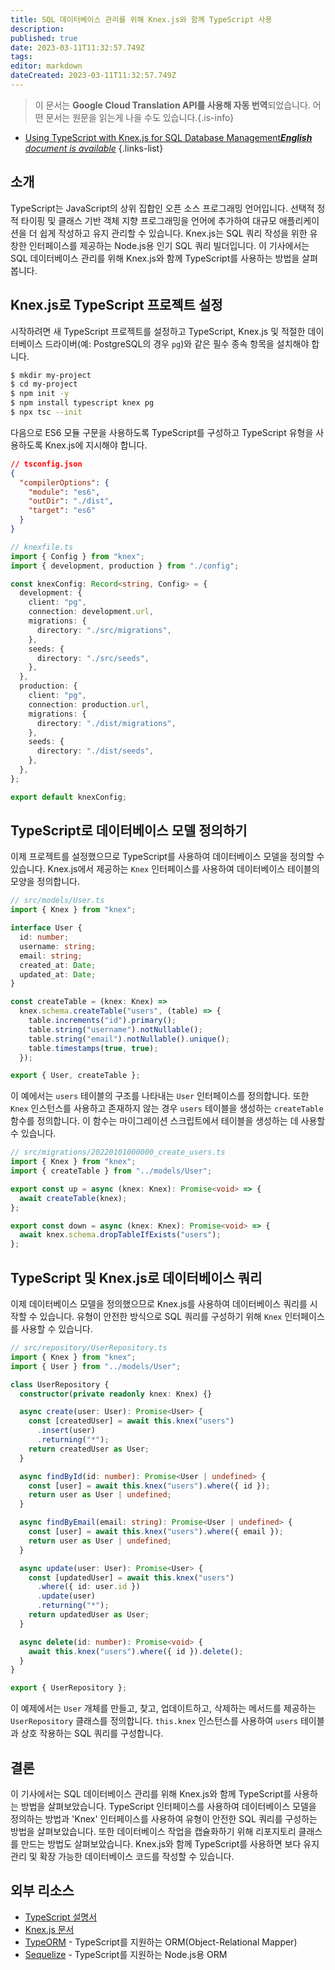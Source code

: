 ```yaml
---
title: SQL 데이터베이스 관리를 위해 Knex.js와 함께 TypeScript 사용
description: 
published: true
date: 2023-03-11T11:32:57.749Z
tags: 
editor: markdown
dateCreated: 2023-03-11T11:32:57.749Z
---
```


> 이 문서는 **Google Cloud Translation API를 사용해 자동 번역**되었습니다.
어떤 문서는 원문을 읽는게 나을 수도 있습니다.{.is-info}



- [Using TypeScript with Knex.js for SQL Database Management***English** document is available*](/en/Knowledge-base/TypeScript/using-typescript-with-knex-js-for-sql-database-management)
{.links-list}

## 소개

TypeScript는 JavaScript의 상위 집합인 오픈 소스 프로그래밍 언어입니다. 선택적 정적 타이핑 및 클래스 기반 객체 지향 프로그래밍을 언어에 추가하여 대규모 애플리케이션을 더 쉽게 작성하고 유지 관리할 수 있습니다. Knex.js는 SQL 쿼리 작성을 위한 유창한 인터페이스를 제공하는 Node.js용 인기 SQL 쿼리 빌더입니다. 이 기사에서는 SQL 데이터베이스 관리를 위해 Knex.js와 함께 TypeScript를 사용하는 방법을 살펴봅니다.

## Knex.js로 TypeScript 프로젝트 설정

시작하려면 새 TypeScript 프로젝트를 설정하고 TypeScript, Knex.js 및 적절한 데이터베이스 드라이버(예: PostgreSQL의 경우 `pg`)와 같은 필수 종속 항목을 설치해야 합니다.

```bash
$ mkdir my-project
$ cd my-project
$ npm init -y
$ npm install typescript knex pg
$ npx tsc --init
```

다음으로 ES6 모듈 구문을 사용하도록 TypeScript를 구성하고 TypeScript 유형을 사용하도록 Knex.js에 지시해야 합니다.

```json
// tsconfig.json
{
  "compilerOptions": {
    "module": "es6",
    "outDir": "./dist",
    "target": "es6"
  }
}
```

```typescript
// knexfile.ts
import { Config } from "knex";
import { development, production } from "./config";

const knexConfig: Record<string, Config> = {
  development: {
    client: "pg",
    connection: development.url,
    migrations: {
      directory: "./src/migrations",
    },
    seeds: {
      directory: "./src/seeds",
    },
  },
  production: {
    client: "pg",
    connection: production.url,
    migrations: {
      directory: "./dist/migrations",
    },
    seeds: {
      directory: "./dist/seeds",
    },
  },
};

export default knexConfig;
```

## TypeScript로 데이터베이스 모델 정의하기

이제 프로젝트를 설정했으므로 TypeScript를 사용하여 데이터베이스 모델을 정의할 수 있습니다. Knex.js에서 제공하는 `Knex` 인터페이스를 사용하여 데이터베이스 테이블의 모양을 정의합니다.

```typescript
// src/models/User.ts
import { Knex } from "knex";

interface User {
  id: number;
  username: string;
  email: string;
  created_at: Date;
  updated_at: Date;
}

const createTable = (knex: Knex) =>
  knex.schema.createTable("users", (table) => {
    table.increments("id").primary();
    table.string("username").notNullable();
    table.string("email").notNullable().unique();
    table.timestamps(true, true);
  });

export { User, createTable };
```

이 예에서는 `users` 테이블의 구조를 나타내는 `User` 인터페이스를 정의합니다. 또한 `Knex` 인스턴스를 사용하고 존재하지 않는 경우 `users` 테이블을 생성하는 `createTable` 함수를 정의합니다. 이 함수는 마이그레이션 스크립트에서 테이블을 생성하는 데 사용할 수 있습니다.

```typescript
// src/migrations/20220101000000_create_users.ts
import { Knex } from "knex";
import { createTable } from "../models/User";

export const up = async (knex: Knex): Promise<void> => {
  await createTable(knex);
};

export const down = async (knex: Knex): Promise<void> => {
  await knex.schema.dropTableIfExists("users");
};
```

## TypeScript 및 Knex.js로 데이터베이스 쿼리

이제 데이터베이스 모델을 정의했으므로 Knex.js를 사용하여 데이터베이스 쿼리를 시작할 수 있습니다. 유형이 안전한 방식으로 SQL 쿼리를 구성하기 위해 `Knex` 인터페이스를 사용할 수 있습니다.

```typescript
// src/repository/UserRepository.ts
import { Knex } from "knex";
import { User } from "../models/User";

class UserRepository {
  constructor(private readonly knex: Knex) {}

  async create(user: User): Promise<User> {
    const [createdUser] = await this.knex("users")
      .insert(user)
      .returning("*");
    return createdUser as User;
  }

  async findById(id: number): Promise<User | undefined> {
    const [user] = await this.knex("users").where({ id });
    return user as User | undefined;
  }

  async findByEmail(email: string): Promise<User | undefined> {
    const [user] = await this.knex("users").where({ email });
    return user as User | undefined;
  }

  async update(user: User): Promise<User> {
    const [updatedUser] = await this.knex("users")
      .where({ id: user.id })
      .update(user)
      .returning("*");
    return updatedUser as User;
  }

  async delete(id: number): Promise<void> {
    await this.knex("users").where({ id }).delete();
  }
}

export { UserRepository };
```

이 예제에서는 `User` 개체를 만들고, 찾고, 업데이트하고, 삭제하는 메서드를 제공하는 `UserRepository` 클래스를 정의합니다. `this.knex` 인스턴스를 사용하여 `users` 테이블과 상호 작용하는 SQL 쿼리를 구성합니다.

## 결론

이 기사에서는 SQL 데이터베이스 관리를 위해 Knex.js와 함께 TypeScript를 사용하는 방법을 살펴보았습니다. TypeScript 인터페이스를 사용하여 데이터베이스 모델을 정의하는 방법과 'Knex' 인터페이스를 사용하여 유형이 안전한 SQL 쿼리를 구성하는 방법을 살펴보았습니다. 또한 데이터베이스 작업을 캡슐화하기 위해 리포지토리 클래스를 만드는 방법도 살펴보았습니다. Knex.js와 함께 TypeScript를 사용하면 보다 유지 관리 및 확장 가능한 데이터베이스 코드를 작성할 수 있습니다.

## 외부 리소스

- [TypeScript 설명서](https://www.typescriptlang.org/docs/)
- [Knex.js 문서](https://knexjs.org/)
- [TypeORM](https://typeorm.io/) - TypeScript를 지원하는 ORM(Object-Relational Mapper)
- [Sequelize](https://sequelize.org/) - TypeScript를 지원하는 Node.js용 ORM